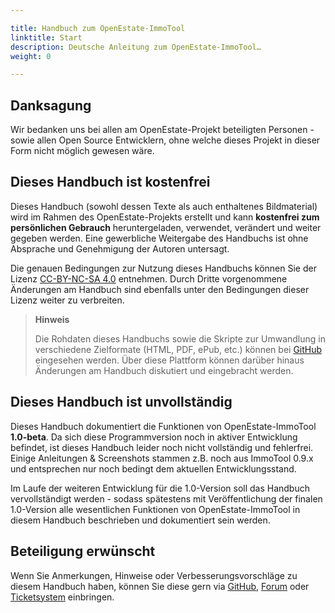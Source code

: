```yaml
---

title: Handbuch zum OpenEstate-ImmoTool
linktitle: Start
description: Deutsche Anleitung zum OpenEstate-ImmoTool…
weight: 0

---
```



## Danksagung

Wir bedanken uns bei allen am OpenEstate-Projekt beteiligten Personen - sowie allen Open Source Entwicklern, ohne welche dieses Projekt in dieser Form nicht möglich gewesen wäre.


## Dieses Handbuch ist kostenfrei

Dieses Handbuch (sowohl dessen Texte als auch enthaltenes Bildmaterial) wird im Rahmen des OpenEstate-Projekts erstellt und kann **kostenfrei zum persönlichen Gebrauch** heruntergeladen, verwendet, verändert und weiter gegeben werden. Eine gewerbliche Weitergabe des Handbuchs ist ohne Absprache und Genehmigung der Autoren untersagt.

Die genauen Bedingungen zur Nutzung dieses Handbuchs können Sie der Lizenz [CC-BY-NC-SA 4.0](http://creativecommons.org/licenses/by-nc-sa/4.0/deed.de) entnehmen. Durch Dritte vorgenommene Änderungen am Handbuch sind ebenfalls unter den Bedingungen dieser Lizenz weiter zu verbreiten.

> **Hinweis**
>
> Die Rohdaten dieses Handbuchs sowie die Skripte zur Umwandlung in verschiedene Zielformate (HTML, PDF, ePub, etc.) können bei [GitHub](https://github.com/OpenEstate/OpenEstate-ImmoTool-Manual/) eingesehen werden. Über diese Plattform können darüber hinaus Änderungen am Handbuch diskutiert und eingebracht werden.


## Dieses Handbuch ist unvollständig

Dieses Handbuch dokumentiert die Funktionen von OpenEstate-ImmoTool **1.0-beta**. Da sich diese Programmversion noch in aktiver Entwicklung befindet, ist dieses Handbuch leider noch nicht vollständig und fehlerfrei. Einige Anleitungen & Screenshots stammen z.B. noch aus ImmoTool 0.9.x und entsprechen nur noch bedingt dem aktuellen Entwicklungsstand.

Im Laufe der weiteren Entwicklung für die 1.0-Version soll das Handbuch vervollständigt werden - sodass spätestens mit Veröffentlichung der finalen 1.0-Version alle wesentlichen Funktionen von OpenEstate-ImmoTool in diesem Handbuch beschrieben und dokumentiert sein werden.


## Beteiligung erwünscht

Wenn Sie Anmerkungen, Hinweise oder Verbesserungsvorschläge zu diesem Handbuch haben, können Sie diese gern via [GitHub](https://github.com/OpenEstate/OpenEstate-ImmoTool-Manual/), [Forum](http://board.openestate.org/) oder [Ticketsystem](http://dev.openestate.org/tickets/) einbringen.

